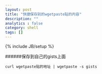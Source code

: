 ```yaml
---
layout: post
title: "快捷保存别的wgetpaste贴的内容"
description: ""
analytics : false
category: shell 
tags: []
---
```

{% include JB/setup %}

######保存到自己的gists上面
```shell
curl wgetpaste贴的地址 | wgetpaste -s gists
```
